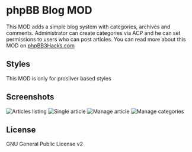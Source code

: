 phpBB Blog MOD
==============

This MOD adds a simple blog system with categories, archives and comments. Administrator can create categories via ACP and he can set permissions to users who can post articles. You can read more about this MOD on [phpBB3Hacks.com](http://phpbb3hacks.com/modifications.php?name=Blog "phpBB Services")

Styles
--------
This MOD is only for prosilver based styles

Screenshots
--------
![Articles listing](http://i.phpbb3hacks.com/blog1.png)
![Single article](http://i.phpbb3hacks.com/blog2.png)
![Manage article](http://i.phpbb3hacks.com/blog3.png)
![Manage categories](http://i.phpbb3hacks.com/blog4.png)

License
--------
GNU General Public License v2